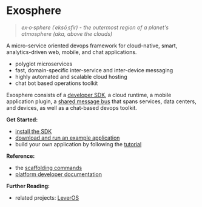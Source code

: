 # Exosphere
> _ex·o·sphere (ˈeksōˌsfir) - the outermost region of a planet's atmosphere (aka, above the clouds)_

A micro-service oriented devops framework
for cloud-native, smart, analytics-driven web, mobile, and chat applications.

- polyglot microservices
- fast, domain-specific inter-service and inter-device messaging
- highly automated and scalable cloud hosting
- chat bot based operations toolkit

Exosphere consists of a [developer SDK](https://github.com/originate/exosphere-sdk),
a cloud runtime,
a mobile application plugin,
a [shared message bus](https://github.com/originate/exocom-dev) that spans services, data centers, and devices,
as well as a chat-based devops toolkit.


__Get Started:__
* [install the SDK](install.md)
* [download and run an example application](example-apps.md)
* build your own application by following the [tutorial](tutorial)

__Reference:__
* the [scaffolding commands](scaffolding.md)
* [platform developer documentation](developers/developers.md)

__Further Reading:__
* related projects: [LeverOS](https://github.com/leveros/leveros)
